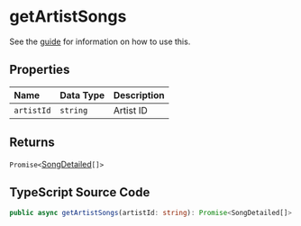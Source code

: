# getArtistSongs

See the [guide](../../guides/usage/getArtistSongs.html) for information on how to use this.

## Properties

| Name       | Data Type | Description |
| :--------- | :-------- | :---------- |
| `artistId` | `string`  | Artist ID   |

## Returns

`Promise<`[SongDetailed](../interfaces/SongDetailed.html)`[]>`

## TypeScript Source Code

```ts
public async getArtistSongs(artistId: string): Promise<SongDetailed[]>
```

